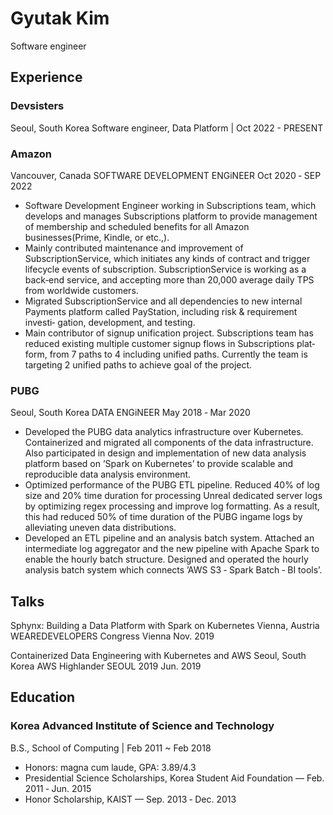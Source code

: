 # Gyutak Kim
Software engineer

## Experience
### Devsisters
Seoul, South Korea
Software engineer, Data Platform | Oct 2022 - PRESENT

### Amazon
Vancouver, Canada
SOFTWARE DEVELOPMENT ENGiNEER Oct 2020 ‐ SEP 2022
- Software Development Engineer working in Subscriptions team, which develops and manages Subscriptions platform to provide management
of membership and scheduled benefits for all Amazon businesses(Prime, Kindle, or etc.,).
- Mainly contributed maintenance and improvement of SubscriptionService, which initiates any kinds of contract and trigger lifecycle events
of subscription. SubscriptionService is working as a back‐end service, and accepting more than 20,000 average daily TPS from worldwide
customers.
- Migrated SubscriptionService and all dependencies to new internal Payments platform called PayStation, including risk & requirement investi‐
gation, development, and testing.
- Main contributor of signup unification project. Subscriptions team has reduced existing multiple customer signup flows in Subscriptions plat‐
form, from 7 paths to 4 including unified paths. Currently the team is targeting 2 unified paths to achieve goal of the project.

### PUBG
Seoul, South Korea
DATA ENGiNEER May 2018 ‐ Mar 2020
- Developed the PUBG data analytics infrastructure over Kubernetes. Containerized and migrated all components of the data infrastructure. Also
participated in design and implementation of new data analysis platform based on ’Spark on Kubernetes’ to provide scalable and reproducible
data analysis environment.
- Optimized performance of the PUBG ETL pipeline. Reduced 40% of log size and 20% time duration for processing Unreal dedicated server logs
by optimizing regex processing and improve log formatting. As a result, this had reduced 50% of time duration of the PUBG ingame logs by
alleviating uneven data distributions.
- Developed an ETL pipeline and an analysis batch system. Attached an intermediate log aggregator and the new pipeline with Apache Spark to
enable the hourly batch structure. Designed and operated the hourly analysis batch system which connects ’AWS S3 ‐ Spark Batch ‐ BI tools’.

## Talks
Sphynx: Building a Data Platform with Spark on Kubernetes
Vienna, Austria
WEAREDEVELOPERS Congress Vienna Nov. 2019

Containerized Data Engineering with Kubernetes and AWS
Seoul, South Korea
AWS Highlander SEOUL 2019 Jun. 2019

## Education
### Korea Advanced Institute of Science and Technology
B.S., School of Computing | Feb 2011 ~ Feb 2018
- Honors: magna cum laude, GPA: 3.89/4.3
- Presidential Science Scholarships, Korea Student Aid Foundation — Feb. 2011 ‐ Jun. 2015
- Honor Scholarship, KAIST — Sep. 2013 ‐ Dec. 2013